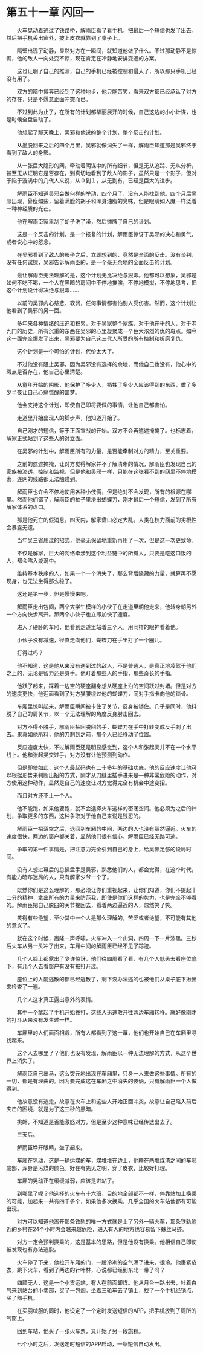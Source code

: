 # 第五十一章 闪回一


　　火车晃动着通过了铁路桥，解雨臣看了看手机，把最后一个短信也发了出去。然后把手机丢出窗外，披上皮衣就靠到了桌子上。

　　隔壁出现了动静，显然对方在一瞬间，就知道他做了什么。不过那动静不是惊慌，他的敌人一向处变不惊，现在肯定在冷静地安排变通的方案。

　　这也证明了自己的推测，自己的手机已经被控制和侵入了，所以那只手机已经没有用了。

　　双方的暗中博弈已经到了这种地步，他只能苦笑，看来双方都已经承认了对方的存在，只是不愿意正面冲突而已。

　　不过到此为止了，在所有的计划都华丽展开的时候，自己这边的小小计谋，也是时候全盘启动了。

　　他想起了那天晚上，吴邪和他说的整个计划，整个反击的计划。

　　从墨脱回来之后的四个月里，吴邪就像消失了一样，解雨臣知道那是吴邪终于看到了敌人的身影。

　　从一张巨大隐形的网，牵动着阴谋中的所有细节，但是无从追踪、无从分析，甚至无从证明它是否存在，到真切地看到了敌人的影子，虽然只是一个影子，但对于陷于漩涡中的几代人来说，从０到１，从无到有，已经是巨大的进步。

　　解雨臣不知道吴邪会做何样的举动，四个月了，没有人能找到他。四个月后吴邪出现，骨瘦如柴，留着满脸的胡子和浑身油脂的臭味，但是眼睛如入魔一样泛着一种神经质的光芒。

　　他在解雨臣家里刮了胡子洗了澡，然后摊牌了自己的计划。

　　这是一个反击的计划，是一个报复的计划，解雨臣惊讶于吴邪的决心和勇气，或者说心中的怨念。

　　在吴邪看到了敌人的影子之后，立即想到的，竟然是全面的反击。没有谈判，没有任何试探，吴邪告诉解雨臣的，是一个毫无余地的全面反击的计划。

　　最让解雨臣无法理解的是，这个计划无比决绝与狠毒。他都可以想象，吴邪是如何不吃不喝，一个人在黑暗的房间中不停地推演，不停地模拟，不停地思考，把这个计划设计得决绝与狠毒……

　　以前的吴邪内心慈悲、软弱，任何事情都害怕别人受伤害。然而，这个计划让他看到了吴邪的另一面。

　　多年来各种情绪的压迫和积累，对于吴家整个家族，对于他在乎的人，对于老九门的历史，所有沉重的东西在吴邪的心里凝聚成一个巨大浓烈的仇的斑点。如今这一面完全爆发了出来，吴邪要为自己这三代人所受的所有控制和折磨复仇。

　　这个计划是一个可怕的计划，代价太大了。

　　不过他没有阻止吴邪，因为吴邪没有选择的余地，而他自己也没有，他心中的斑点是否存在，他自己心里清楚。

　　从童年开始的阴影，他保护了多少人，牺牲了多少人应该得到的东西，做了多少半夜让自己心痛惊醒的噩梦。

　　他会支持这个计划，即使自己即将要做的事情，让他自己都害怕。

　　走道里开始出现人的脚步声，他知道开始了。

　　自己刚才的短信，等于正面宣战的开始。双方不会再遮遮掩掩了。也标志着，解家正式站到了这些人的对立面。

　　在吴邪的计划中，解雨臣所有的力量，是否能牵制对方的精力，至关重要。

　　之前的遮遮掩掩，让对方觉得解家并不了解清晰的情况，解雨臣也发现自己的家族被渗透、控制和监视，但是他和吴邪一样，只能在这张看不到的网里不停地摸索，连网的线路都无法触碰到。

　　解雨臣也许会不停地使用各种小伎俩，但是绝对不会发现，所有的根源在哪里。然而他们错了，解雨臣的袖子里滑出蝴蝶刀，刚才最后一个短信，发到了所有解家体系的盘口。

　　那是他死亡的假消息。四天内，解家盘口必定大乱。人类在权力面前的劣根性会暴露无遗。

　　当年吴三省用过的招式，他毫无保留地重新再用了一次，但是这一次更致命。

　　不仅是解家，巨大的网络牵涉到这个利益链中的所有人，只要是吃这口饭的人，都会陷入漩涡中。

　　维持基本秩序的人，如果一个一个消失了，那么背后隐藏的力量，就算再不愿现身，也无法坐得那么稳了。

　　这还是第一步，但是慢慢来吧。

　　解雨臣走出包间，两个大学生模样的小伙子在走道里朝他走来，他转身朝另外一个方向快步离开。那两个小伙子也立即加快了速度。

　　进入了硬卧的车厢，他看到走道里站着三个人，用同样的眼神看着他。

　　小伙子没有减速，径直走向他们，蝴蝶刀在手里打了一个圈儿。

　　打得过吗？

　　他不知道，这是他从来没有遇到过的敌人，不是普通人，是真正地凌驾于他们之上的，无论是智力还是身手。他盯着那些人的手指，那些奇长的手指。

　　他跃了起来，踩着一边空的硬座翻身想从硬座上沿的空间跃过封堵。但是对方的速度更快，他迎面看到了对方猫腰绕过他的蝴蝶刀，同对手指卡向他的锁骨。

　　车厢里惊叫起来，解雨臣瞬间被卡住了关节，反身被锁住。几乎是同时，他抖脱了自己的肩关节，以一个无法理解的角度反身肘击回去。

　　对方不得不脱手，解雨臣抽回脱臼的手，蝴蝶刀在手中打转变成反手刺了出去。果真如他所料，他的刀刺到之前，那个人已经移动了位置。

　　反应速度太快，不过解雨臣还是明显感觉到，这个人和张起灵并不在一个水平线上。他和张起灵交过手，对方没有让他预测到动作。

　　但是即使如此，这个人最起码也有二十多年的基础功底，他的反应速度让他可以根据形势来判断出招的方式，刚才从刀缝里插手进来是—种非常危险的动作，对方使用这种动作，显然是自己的速度让对方觉得完全有机会中途变招。

　　而且对方还不止一个人。

　　他不能跑，如果他要跑，就不会选择火车这样的密闭空间。他必须为之后的计划，争取更多的东西，这种争取对于他自己来说是残忍的。

　　解雨臣一招落空之后，退回到车厢的中间，两边的人也没有贸然逼近。火车的速度很快，两边的窗户都关着，显然他们很有信心，解雨臣已经无路可逃。

　　争取的第一件事情是，把注意力完全引到自己的身上，给吴邪足够的设局时间。

　　没有人想过幕后的总操盘手是吴邪，熟悉他们的人，都会觉得，在这个时代，有能力暗布迷局的人，只有解家少爷一个了。

　　既然你们是这么理解的，那必须让你们重视起来，让你们知道，你们不提起十二分的精神，拿出所有的力量来防范我，即使是你们这样的势力，也是完全不够看的。解雨臣把自己脱臼的关节接回去，看着两边逼近的人，忽然笑了笑。

　　笑得有些绝望，至少其中一个人是那么理解的，苦涩或者绝望，不可能有其他的意义了。

　　就在这个时候，轰隆一声呼啸，火车冲入一个山洞，四周一下一片漆黑。三秒后火车从另一头冲了出来，车厢中间的解雨臣已经不见了踪迹。

　　几个人脸上都露出了少许惊讶，他们往四周看了看，有几个人低头去看座位底下，有几个人去看窗户有没有被打开过。

　　座位上的人能逃散的都已经逃散了，剩下没办法逃的也被他们从桌子底下揪出来检查了一遍。

　　几个人这才真正露出意外的表情。

　　其中一个拿起了手机开始拨打，这些人迅速散开往两边车厢转移。就好像刚才的打斗从来没有发生过一样。

　　车厢里的人们面面相觑，所有人都看到了这一幕，他们也开始自己在车厢里寻找起来。

　　这个人去哪里了？他们也没有发现，解雨臣以一种无法理解的方式，从这个世界上消失了。

　　解雨臣自己出马，这么突元地出现在车厢里，只身一人来做这些事情。所有的一切，都是有理由的。因为要完成这在车厢之中消失的伎俩，只有解雨臣一个人做得到。

　　他故意没有逃走，故意在火车上和这些人开始正面冲突，故意让自己陷入前后夹击的困境，就是为了这三秒的黑暗。

　　挑衅，不知道是否能激怒对方，但是至少这种意味已经传达出去了。

　　三天后。

　　解雨臣睁开眼睛，坐了起来。

　　车厢在晃动，这是一辆运煤的车，煤堆堆在边上，他睡在两堆煤渣之间的车厢底部，浑身是污煤的颜色。好在有先见之明，穿了皮衣，比较好打理。

　　车厢的晃动正在缓缓减弱，应该是进站了。

　　到哪里了呢？他选择的火车有十六班，目的地全部都不一样，停靠站加上换乘的可能，加起来一共有四千多个，如果他多次换乘，几乎全国的火车站他都有可能出现。

　　对方可以知道他离开那条铁轨的唯一方式就是上了另外一辆火车，那条铁轨附近的乡村在24个小时内会越来越危险，进入有人的地方也容易留下蛛丝马迹。

　　对方一定会预判换乘的，这是基本的思路，但是他没有换乘。他相信自己即使被发现也有办法逃脱。

　　火车停了下来，他拉开车厢的门，一股冷冽的空气涌了进来，很冷。他裹紧皮衣，跳下火车，看到了两边的针叶林，心说都已经到东北一带了吗？

　　四顾无人，这是一个小货运站，有人在前面卸煤。他从月台一路出去，吐着白气来到站台的小卖部，买了一包烟。坐着三轮车去了镇上．找了一个手机经销点，买了部手机。

　　在买羽绒服的同时，他设定了一个定时发送短信的APP，把手机放到了厕所的气窗上。

　　回到车站，他买了一张火车票，又开始了另一段旅程。

　　七个小时之后，发送定时短信的APP启动，一条短信自动发出。

